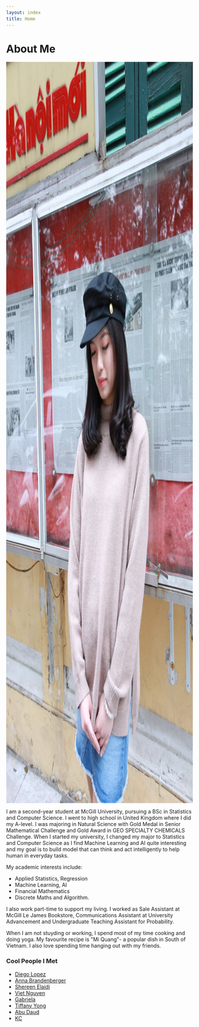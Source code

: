 ```yaml
---
layout: index
title: Home
---
```

# About Me 
<img alt="A picture of me" src="images/profile.jpg" style="height: 50vh; display: block; margin: 1em auto;">
I am a second-year student at McGill University, pursuing a BSc in Statistics and Computer Science.  I went to high school in United Kingdom where I did my A-level. I was majoring in Natural Science with Gold Medal in Senior Mathematical Challenge and Gold Award in GEO SPECIALTY CHEMICALS Challenge. When I started my university, I changed my major to Statistics and Computer Science as I find Machine Learning and AI quite interesting and my goal is to build model that can think and act intelligently to help human in everyday tasks. 

My academic interests include: 
+ Applied Statistics, Regression
+ Machine Learning, AI
+ Financial Mathematics
+ Discrete Maths and Algorithm. 

I also work part-time to support my living. I worked as Sale Assistant at McGill Le James Bookstore, Communications Assistant at University Advancement and Undergraduate Teaching Assistant for Probability. 

When I am not stuyding or working, I spend most of my time cooking and doing yoga. My favourite recipe is "Mi Quang"- a popular dish in South of Vietnam. I also love spending time hanging out with my friends. 

### Cool People I Met 
+ [Diego Lopez](https://diegolopez.me/)
+ [Anna Brandenberger](https://abrandenberger.github.io/)
+ [Shereen Elaidi](https://shereenelaidi.github.io/)
+ [Viet Nguyen](https://opent03.github.io/)
+ [Gabriela](https://gabrielamp.github.io/)
+ [Tiffany Yong](https://tiffanyyong.github.io/)
+ [Abu Daud](https://abubakardaud.github.io/)
+ [KC](https://kctsiolis.github.io/)



